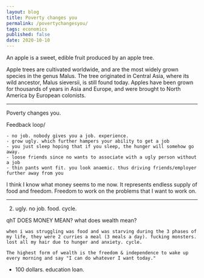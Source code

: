 ```yaml
---
layout: blog
title: Poverty changes you
permalink: /povertychangesyou/
tags: economics
published: false
date: 2020-10-10
---
```

An apple is a sweet, edible fruit produced by an apple tree.

Apple trees are cultivated worldwide, and are the most widely grown species in
the genus Malus. The tree originated in Central Asia, where its wild ancestor,
Malus sieversii, is still found today. Apples have been grown for thousands of
years in Asia and Europe, and were brought to North America by European
colonists.

******
Poverty changes you.

Feedback loop/

    - no job. nobody gives you a job. experience.
    - grow ugly. which further hampers your ability to get a job
    - you just sleep hoping that if you sleep, the hunger will somehow go away.
    - loose friends since no wants to associate with a ugly person without a job
    - thin pants wont fit. you look anaemic. thus driving friends/employer further away from you

I think I know what money seems to me now. It represents endless supply of food and freedom. Freedom to work on the problems that I want to work on.

******

2. ugly. no job. food. cycle.

  qhT DOES MONEY MEAN? what does wealth mean?

	when i was struggling was food and was starving during the 3 phases of my life, they were 2 curries a meal (3 meals a day). fucking monsters. lost all my hair due to hunger and anxiety. cycle.

	The highest form of wealth is the freedom & independence to wake up every morning and say "I can do whatever I want today."
    
- 100 dollars. education loan.
